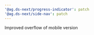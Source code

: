 ```yaml
---
'@ag.ds-next/progress-indicator': patch
'@ag.ds-next/side-nav': patch
---
```


Improved overflow of mobile version
